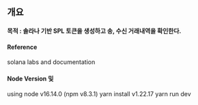## 개요
#### 목적 : 솔라나 기반 SPL 토큰을 생성하고 송, 수신 거래내역을 확인한다.

#### Reference
solana labs and documentation

#### Node Version 및 
using node v16.14.0 (npm v8.3.1)
yarn install v1.22.17
yarn run dev
